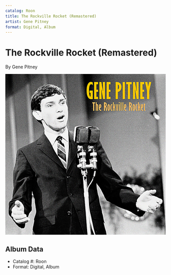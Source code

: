 ```yaml
---
catalog: Roon
title: The Rockville Rocket (Remastered)
artist: Gene Pitney
format: Digital, Album
---
```


# The Rockville Rocket (Remastered)

By Gene Pitney

![](../../assets/albumcovers/Gene_Pitney-The_Rockville_Rocket_Remastered.png)

## Album Data

- Catalog #: Roon
- Format: Digital, Album

